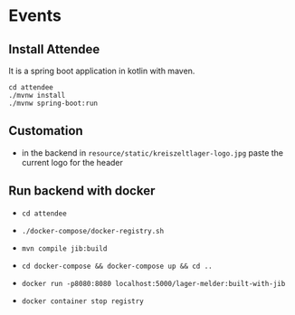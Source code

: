 # Events

## Install Attendee
It is a spring boot application in kotlin with maven.

```
cd attendee
./mvnw install
./mvnw spring-boot:run
```

## Customation
* in the backend in `resource/static/kreiszeltlager-logo.jpg` paste the current logo for the header

## Run backend with docker
* `cd attendee`
* `./docker-compose/docker-registry.sh`
* `mvn compile jib:build`
* `cd docker-compose && docker-compose up && cd ..`
* `docker run -p8080:8080 localhost:5000/lager-melder:built-with-jib`

* `docker container stop registry`